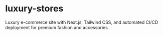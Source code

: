 # luxury-stores
Luxury e-commerce site with Next.js, Tailwind CSS, and automated CI/CD deployment for premium fashion and accessories

